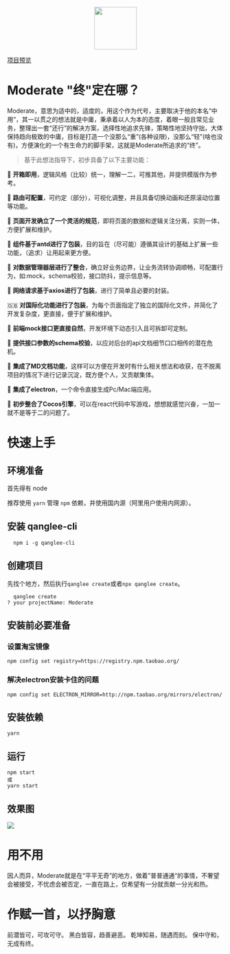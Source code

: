 
<p align="center">
 <img style="
    width: 99px;
" src="https://s1.imagehub.cc/images/2021/06/19/logo29220baeceff248d5.png">
</p>

[项目预览](http://112.124.31.50:3000/)
# Moderate "终"定在哪？

Moderate，意思为适中的，适度的，用这个作为代号，主要取决于他的本名“中用”，其一以贯之的想法就是中庸，秉承着以人为本的态度，着眼一般且常见业务，整理出一套“还行”的解决方案，选择性地追求先锋，策略性地坚持守拙，大体保持趋向极致的中庸，目标是打造一个没那么“重”(各种设限)，没那么“轻”(啥也没有)，方便演化的一个有生命力的脚手架，这就是Moderate所追求的“终”。

>基于此想法指导下，初步具备了以下主要功能：

🥟 __开箱即用__，逻辑风格（比较）统一，理解一二，可推其他，并提供模版作为参考。

🍢 __路由可配置__，可约定（部分），可视化调整，并且具备切换动画和还原滚动位置等功能。

🥥 __页面开发确立了一个灵活的规范__，即将页面的数据和逻辑关注分离，实则一体，方便扩展和维护。

🥪 __组件基于antd进行了包装__，目的旨在（尽可能）遵循其设计的基础上扩展一些功能，（追求）让用起来更方便。

🍱 __对数据管理器层进行了整合__，确立好业务边界，让业务流转协调顺畅，可配置行为，如:mock，schema校验，接口防抖，提示信息等。

🍬 __网络请求基于axios进行了包装__，进行了简单且必要的封装。

🇬🇧 __对国际化功能进行了包装__，为每个页面指定了独立的国际化文件，并简化了开发复杂度，更直接，便于扩展和维护。

🥦 __前端mock接口更直接自然__，开发环境下动态引入且可拆卸可定制。

📐 __提供接口参数的schema校验__，以应对后台的api文档细节口口相传的潜在危机。

📒 __集成了MD文档功能__，这样可以方便在开发时有什么相关想法和收获，在不脱离项目的情况下进行记录沉淀，既方便个人，又贡献集体。

🥡 __集成了electron__，一个命令直接生成Pc/Mac端应用。

🏀 __初步整合了Cocos引擎__，可以在react代码中写游戏，想想就感觉兴奋，一加一就不是等于二的问题了。


# 快速上手

## 环境准备

首先得有 node

推荐使用 `yarn` 管理 `npm` 依赖，并使用国内源（阿里用户使用内网源）。

## 安装 qanglee-cli

```shell
  npm i -g qanglee-cli
```

## 创建项目

先找个地方，然后执行`qanglee create`或者`npx qanglee create`。

```shell
  qanglee create
? your projectName: Moderate

```

## 安装前必要准备
### 设置淘宝镜像
```shell
npm config set registry=https://registry.npm.taobao.org/
```

### 解决electron安装卡住的问题

```shell
npm config set ELECTRON_MIRROR=http://npm.taobao.org/mirrors/electron/
```

## 安装依赖

```shell
yarn
```
 

## 运行

```shell
npm start
或
yarn start
```

## 效果图
![](https://s1.imagehub.cc/images/2021/06/29/ezgif.com-gif-maker-10444ce63768eb8f0e.gif)



# 用不用

因人而异，Moderate就是在“平平无奇”的地方，做着”普普通通“的事情，不奢望会被接受，不忧虑会被否定，一直在路上，仅希望有一分就贡献一分光和热。


# 作赋一首，以抒胸意

  前潜皆可，可攻可守。
  黑白皆容，趋善避恶。
  乾坤知易，随遇而刻。
  保中守和，无成有终。

